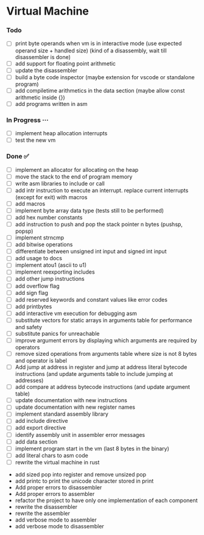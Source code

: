 # Virtual Machine

### Todo

- [ ] print byte operands when vm is in interactive mode (use expected operand size + handled size) (kind of a disassembly, wait till disassembler is done)  
- [ ] add support for floating point arithmetic  
- [ ] update the disassembler  
- [ ] build a byte code inspector (maybe extension for vscode or standalone program)  
- [ ] add compiletime arithmetics in the data section (maybe allow const arithmetic inside {})  
- [ ] add programs written in asm  

### In Progress ···

- [ ] implement heap allocation interrupts  
- [ ] test the new vm  

### Done ✅

- [ ] implement an allocator for allocating on the heap  
- [ ] move the stack to the end of program memory  
- [ ] write asm libraries to include or call  
- [ ] add intr instruction to execute an interrupt. replace current interrupts (except for exit) with macros  
- [ ] add macros  
- [ ] implement byte array data type (tests still to be performed)  
- [ ] add hex number constants  
- [ ] add instruction to push and pop the stack pointer n bytes (pushsp, popsp)  
- [ ] implement strncmp  
- [ ] add bitwise operations  
- [ ] differentiate between unsigned int input and signed int input  
- [ ] add usage to docs  
- [ ] implement atou1 (ascii to u1)  
- [ ] implement reexporting includes  
- [ ] add other jump instructions  
- [ ] add overflow flag  
- [ ] add sign flag  
- [ ] add reserved keywords and constant values like error codes  
- [ ] add printbytes  
- [ ] add interactive vm execution for debugging asm  
- [ ] substitute vectors for static arrays in arguments table for performance and safety  
- [ ] substitute panics for unreachable  
- [ ] improve argument errors by displaying which arguments are required by operators  
- [ ] remove sized operations from arguments table where size is not 8 bytes and operator is label  
- [ ] Add jump at address in register and jump at address literal bytecode instructions (and update arguments table to include jumping at addresses)  
- [ ] add compare at address bytecode instructions (and update argument table)  
- [ ] update documentation with new instructions  
- [ ] update documentation with new register names  
- [ ] implement standard assembly library  
- [ ] add include directive  
- [ ] add export directive  
- [ ] identify assembly unit in assembler error messages  
- [ ] add data section  
- [ ] implement program start in the vm (last 8 bytes in the binary)  
- [ ] add literal chars to asm code  
- [ ] rewrite the virtual machine in rust  
- add sized pop into register and remove unsized pop  
- add printc to print the unicode character stored in print  
- Add proper errors to disassembler  
- Add proper errors to assembler  
- refactor the project to have only one implementation of each component  
- rewrite the disassembler  
- rewrite the assembler  
- add verbose mode to assembler  
- add verbose mode to disassembler  

